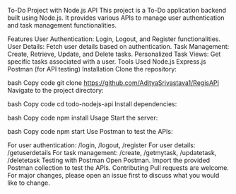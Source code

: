 To-Do Project with Node.js API
This project is a To-Do application backend built using Node.js. It provides various APIs to manage user authentication and task management functionalities.

Features
User Authentication: Login, Logout, and Register functionalities.
User Details: Fetch user details based on authentication.
Task Management: Create, Retrieve, Update, and Delete tasks.
Personalized Task Views: Get specific tasks associated with a user.
Tools Used
Node.js
Express.js
Postman (for API testing)
Installation
Clone the repository:

bash
Copy code
git clone https://github.com/AdityaSrivastava1/RegisAPI
Navigate to the project directory:

bash
Copy code
cd todo-nodejs-api
Install dependencies:

bash
Copy code
npm install
Usage
Start the server:

bash
Copy code
npm start
Use Postman to test the APIs:

For user authentication: /login, /logout, /register
For user details: /getuserdetails
For task management: /create, /getmytask, /updatetask, /deletetask
Testing with Postman
Open Postman.
Import the provided Postman collection to test the APIs.
Contributing
Pull requests are welcome. For major changes, please open an issue first to discuss what you would like to change.
